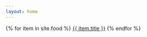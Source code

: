 ```yaml
---
layout: home
---
```


{% for item in site.food %}
<a href="{{ item.url }}">{{ item.title }}</a>
{% endfor %}